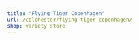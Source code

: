 ```yaml
---
title: "Flying Tiger Copenhagen"
url: /colchester/flying-tiger-copenhagen/
shop: variety store
---
```

